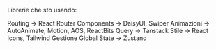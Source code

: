 Librerie che sto usando:

Routing -> React Router
Components -> DaisyUI, Swiper
Animazioni -> AutoAnimate, Motion, AOS, ReactBits
Query -> Tanstack
Stile -> React Icons, Tailwind
Gestione Global State -> Zustand